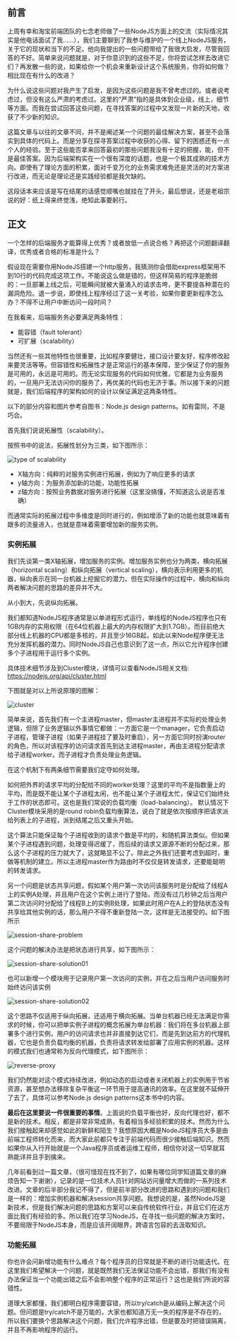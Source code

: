 ## 前言

上周有幸和淘宝前端团队的七念老师做了一些NodeJS方面上的交流（实际情况其实是他电话面试了我……），我们主要聊到了我参与维护的一个线上NodeJS服务，关于它的现状和当下的不足。他向我提出的一些问题带给了我很大启发，尽管我回答的不好。简单来说问题就是，对于你意识到的这些不足，你将尝试怎样去改进它们？再发散一些的说，如果给你一个机会来重新设计这个系统服务，你将如何做？相比现在有什么的改进？

为什么说这些问题对我产生了启发，是因为这些问题是我不曾考虑过的。或者说考虑过，但没有这么严肃的考虑过。这里的“严肃”指的是具体到企业级，线上，细节等方面。而我在尝试回答这些问题，在寻找答案的过程中又发现一片新的天地，收获了不少新的知识。

这篇文章与以往的文章不同，并不是阐述某一个问题的最佳解决方案，甚至不会落实到具体的代码上。而是分享在探寻答案过程中收获的心得、留下的困惑还有一点个人的经验。至于这些能否拿来回答最初的那些问题我没有十足的把握，能，但不是最佳答案。因为后端架构实在一个很有深度的话题，也是一个极其成熟的技术方向。即使有了理论方面的积累，面对千变万化的业务需求难免还是灵活的对方案进行改进，而无论是理论还是实践经验都是我欠缺的。

这段话本来应该是写在结尾的话感觉顺嘴也就挂在了开头，最后想说，还是老祖宗说的好：纸上得来终觉浅，绝知此事要躬行。

## 正文

一个怎样的后端服务才能算得上优秀？或者放低一点说合格？再把这个问题翻译翻译，优秀或者合格的标准是什么？

假设现在需要你用NodeJS搭建一个http服务，我猜测你会借助express框架用不到10行的代码完成这项工作。不能说这么做是错的，但这样简易的程序是脆弱的：一旦部署上线之后，可能瞬间就被大量涌入的请求击垮，更不要提各种潜在的漏洞危险。退一步说，即使线上程序经过了这一关考验，如果你要更新程序怎么办？不得不让用户中断访问一段时间？

在我看来，后端服务务必要满足两条特性：

- 能容错（fault tolerant）
- 可扩展（scalability）

当然还有一些其他特性也很重要，比如程序要健壮，接口设计要友好，程序修改起来要灵活等等。但容错性和拓展性才是正常运行的基本保障，至少保证了你的服务是可用的，永远是可用的。而无论实现服务的代码如何优雅，它都是为业务服务的，一旦用户无法访问你的服务了，再优美的代码也无济于事。所以接下来的问题就是，我们后端程序的架构如何的设计以保证满足这两条特性。

以下的部分内容和图片参考自图书：Node.js design patterns。如有雷同，不是巧合。

首先我们说说拓展性（scalability）。

按照书中的说法，拓展性划分为三类，如下图所示：

![type of scalability](./images/something-about-nodejs-architecture/type-of-scale.png)

- X轴方向：纯粹的对服务实例进行拓展，例如为了响应更多的请求
- y轴方向：为服务添加新的功能，功能性拓展
- z轴方向：按照业务数据对服务进行拓展（这里没搞懂，不知道这么说是否准确）

而通常实际的拓展过程中多维度是同时进行的，例如增添了新的功能也就意味着有跟多的流量进入，也就是意味着需要增加新的服务实例。

### 实例拓展

我们先谈第一类X轴拓展，增加服务的实例。增加服务实例也分为两类，横向拓展（horizontal scaling）和纵向拓展（vertical scaling），横向表示利用更多的机器，纵向表示在同一台机器上挖掘它的潜力。但在实际操作的过程中，横向和纵向两者解决问题的思路的差异并不大。

从小到大，先说纵向拓展。

我们都知道NodeJS程序通常是以单进程形式运行，单线程的NodeJS程序也只有1GB内存的实用权限（在64位机器上最大的内存权限扩大到1.7GB）。而目前绝大部分线上机器的CPU都是多核的，并且至少16GB起，如此以来Node程序便无法充分发挥机器的潜力。同时NodeJS自己也意识到了这一点，所以它允许程序创建多个子进程用于运行多个实例。

具体技术细节涉及到Cluster模块，详情可以查看NodeJS相关文档: https://nodejs.org/api/cluster.html

下图就是对以上所说原理的图解：

![cluster](./images/something-about-nodejs-architecture/cluster.png)

简单来说，首先我们有一个主进程master，但master主进程并不实际的处理业务逻辑，但除了业务逻辑以外事情它都做：一方面它是一个manager，它负责启动子进程，管理子进程（如果子进程挂了要及时重启），另一方面它同时扮演router的角色，所以对该程序的访问请求首先到达主进程master，再由主进程分配请求给子进程worker。而子进程才负责处理业务逻辑。

在这个机制下有两条细节需要我们定夺如何处理。

如何把外界的请求平均的分配给不同的worker处理？这里的平均不是指数量上的平均，而是既不能让某个子进程太闲，也不能让某个子进程太忙，保证它们始终处于工作的状态即可。这也是我们常说的负载均衡（load-balancing）。
默认情况下Cluster模块采用的是round robin负载均衡算法，说白了就是依次按顺序把请求派给列表上的子进程，派到结尾之后又重头开始。

这个算法只能保证每个子进程收到的请求个数是平均的，和随机算法类似。但如果某个子进程遇到问题，处理变得迟缓了，而后续的请求又源源不断的分配过来，那么这个子进程的压力就大了，这就略显不公了。除此之外我们还要考虑到超时，重做等机制的建立。所以主进程master作为路由时不仅仅是转发请求，还要能聪明的转发请求。

另一个问题是状态共享问题，假如某个用户第一次访问该服务时是分配给了线程A上的实例A处理，并且用户在这个实例上进行了登陆，而没有过几秒钟之后当用户第二次访问时分配给了线程B上的实例B处理，如果此时用户在A上的登陆状态没有共享给其他实例的话，那么用户不得不重新登陆一次，这样是无法接受的。如下图所示

![session-share-problem](./images/something-about-nodejs-architecture/session-share-problem.png)

这个问题的解决办法是把状态进行共享，如下图所示：

![session-share-solution01](./images/something-about-nodejs-architecture/session-share-solution01.png)

也可以新增一个模块用于记录用户第一次访问的实例，并在之后当用户访问服务时始终访问该实例

![session-share-solution02](./images/something-about-nodejs-architecture/session-share-solution02.png)

这个思路不仅适用于纵向拓展，还适用于横向拓展。当单台机器已经无法满足你需求的时候，你可以把单实例子进程的概念拓展为单台机器：我们将在多台机器上部署多个进行实例，用户的访问请求也并非直接到达它们，而是先到达前方的代理机器，它也是负责负载均衡的机器，负责将请求转发给部署了应用实例的机器。这样的模式我们也通常称为反向代理模式，如下图所示：

![reverse-proxy](./images/something-about-nodejs-architecture/reverse-proxy.png)

我们仍然能对这个模式持续改进，例如动态的启动或者关闭机器上的实例用于节省资源，甚至想办法移除复杂平衡这一环节用于提高通讯的效率。在这里就不延伸开了去了，具体可以参考Node.js design patterns这本书中的内容。

**最后在这里要说一件很重要的事情**。上面说的负载平衡也好，反向代理也好，都不是新的技术。相反，都是非常非常成熟，有着相当多经验积累的技术。然而为什么我们接触起来却感觉如此的新鲜和陌生？我想原因大概是NodeJS程序员大多是由前端工程师转化而来，而大家此前都只专注于前端代码而很少接触后端知识。然而如果你从入行开始就是一个Java程序员或者运维工程师，相信你对这一切早就耳熟能详并且手到擒来。

几年前看到过一篇文章，（很可惜现在找不到了，如果有哪位同学知道篇文章的麻烦告知一下谢谢），记录的是一位技术人员针对网站访问量增大而做的一系列技术改进。文章的后半部分我记不得了，但是前半部分改进的思路和遇到的问题和我们是一样的：增加实例机器和解决session共享问题。我想说的是，虽然NodeJS是新技术，但是我们解决问题的思路和方案可以来自传统软件行业，并且它们在这方面比我们有经验的多。所以我们在学习NodeJS，在寻找一些问题的解决方案时，不要局限于NodeJS本身，而是应该开阔眼界，跨语言包容的去汲取知识。

### 功能拓展

你也许会问新增功能有什么难点？每个程序员的日常就是不断的进行功能迭代。在这里我们希望解决一个问题，就是既然我们无法保证功能不会出错，那我们有没有办法保证当一个功能出错之后不会影响整个程序的正常运行？这也是我们所说的容错性。

道理大家都懂，我们都明白程序需要容错，所以try/catch是从编码上解决这个问题。但问题是try/catch不是万能的，大家也都知道万无一失的程序是不存在的，所以我们要换个思路解决这个问题，我们允许程序出错，但是要及时把错误隔离，并且不再影响程序的运行。
